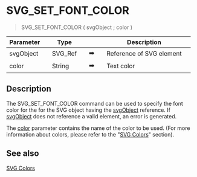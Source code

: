 <!-- SVG_SET_FONT_COLOR ( svgObject ; fillColor ; strokeColor )
 -> svgObject (Text)
 -> fillColor (Text)
 -> strokeColor (Text)-->
# SVG_SET_FONT_COLOR

> SVG_SET_FONT_COLOR ( svgObject ; color )

| Parameter |     | Type |     |     |     | Description |     |
| --- | --- | --- | --- | --- | --- | --- | --- |
| svgObject |     | SVG_Ref |     | ➡️ |     | Reference of SVG element |     |
| color |     | String |     | ➡️ |     | Text color |     |

## Description

The SVG_SET_FONT_COLOR command can be used to specify the font color for the for the SVG object having the [svgObject](## "Reference of SVG element") reference. If [svgObject](## "Reference of SVG element") does not reference a valid element, an error is generated.

The [color](## "Text color") parameter contains the name of the color to be used. (For more information about colors, please refer to the "[SVG Colors](../SVG%20Colors.md)" section).

## See also

[SVG Colors](../SVG%20Colors.md)
